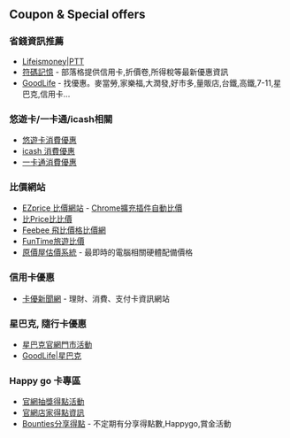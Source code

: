 ## Coupon & Special offers

### 省錢資訊推薦

* [Lifeismoney|PTT](https://www.ptt.cc/bbs/Lifeismoney/index.html)
* [符碼記憶](http://www.ewdna.com/) - 部落格提供信用卡,折價卷,所得稅等最新優惠資訊
* [GoodLife](http://goodlife.tw/) - 找優惠。麥當勞,家樂福,大潤發,好市多,量販店,台鐵,高鐵,7-11,星巴克,信用卡...

### 悠遊卡/一卡通/icash相關

* [悠遊卡消費優惠](http://www.easycard.com.tw/special/easycard.aspx)
* [icash 消費優惠](https://www.icash.com.tw/Home/NewsList?type=03)
* [一卡通消費優惠](https://www.i-pass.com.tw/Preferential)

### 比價網站

* [EZprice 比價網站](http://ezprice.com.tw/) - [Chrome擴充插件自動比價](https://chrome.google.com/webstore/detail/ezprice%E6%89%BE%E4%BE%BF%E5%AE%9C%EF%BC%9A%E8%B3%BC%E7%89%A9%E6%AF%94%E5%83%B9%E3%80%81%E6%90%9C%E6%9B%B8%E6%AF%94%E5%83%B9%E3%80%81%E5%83%B9%E6%A0%BC%E6%AF%94%E5%83%B9/ahknmaojkhdoddgeaaldehdddnfpomoi)
* [比Price比比價](http://www.bbprice.com.tw/)
* [Feebee 飛比價格比價網](http://feebee.com.tw/)
* [FunTime旅遊比價](http://www.funtime.com.tw/)
* [原價屋估價系統](http://coolpc.com.tw/evaluate.php) - 最即時的電腦相關硬體配備價格

### 信用卡優惠

* [卡優新聞網](http://www.cardu.com.tw/message/message.php) - 理財、消費、支付卡資訊網站

### 星巴克, 隨行卡優惠

* [星巴克官網門市活動](http://www.starbucks.com.tw/stores/allevent/stores_allevent.jspx)
* [GoodLife|星巴克](http://goodlife.tw/%E5%92%96%E5%95%A1%E5%BA%97/%E6%98%9F%E5%B7%B4%E5%85%8B)

### Happy go 卡專區

* [官網抽獎得點活動](http://www.happygocard.com.tw/official/point/activity.do)
* [官網店家得點資訊](http://www.happygocard.com.tw/official/store/store_event.do)
* [Bounties分享得點](http://www.bounties.com.tw/) - 不定期有分享得點數,Happygo,賞金活動
